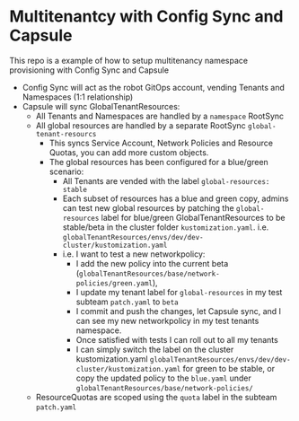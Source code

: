# Multitenantcy with Config Sync and Capsule
This repo is a example of how to setup multitenancy namespace provisioning with Config Sync and Capsule

- Config Sync will act as the robot GitOps account, vending Tenants and Namespaces (1:1 relationship)
- Capsule will sync GlobalTenantResources:
    - All Tenants and Namespaces are handled by a `namespace` RootSync
    - All global resources are handled by a separate RootSync `global-tenant-resourcs`
        - This syncs Service Account, Network Policies and Resource Quotas, you can add more custom objects.
        - The global resources has been configured for a blue/green scenario:
            - All Tenants are vended with the label `global-resources: stable`
            - Each subset of resources has a blue and green copy, admins can test new global resources by patching the `global-resources` label for blue/green GlobalTenantResources to be stable/beta in the cluster folder `kustomization.yaml`. i.e. `globalTenantResources/envs/dev/dev-cluster/kustomization.yaml`
            - i.e. I want to test a new networkpolicy:
                - I add the new policy into the current beta (`globalTenantResources/base/network-policies/green.yaml`), 
                - I update my tenant label for `global-resources` in my test subteam `patch.yaml` to `beta`
                - I commit and push the changes, let Capsule sync, and I can see my new networkpolicy in my test tenants namespace.
                - Once satisfied with tests I can roll out to all my tenants
                - I can simply switch the label on the cluster kustomization.yaml `globalTenantResources/envs/dev/dev-cluster/kustomization.yaml` for green to be stable, or copy the updated policy to the `blue.yaml` under `globalTenantResources/base/network-policies/`
    - ResourceQuotas are scoped using the `quota` label in the subteam `patch.yaml`
